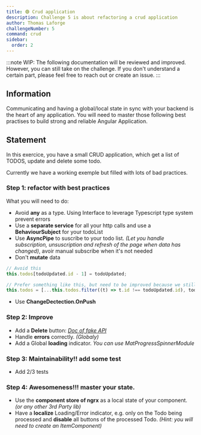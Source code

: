 ```yaml
---
title: 🟢 Crud application
description: Challenge 5 is about refactoring a crud application
author: Thomas Laforge
challengeNumber: 5
command: crud
sidebar:
  order: 2
---
```


:::note
WIP: The following documentation will be reviewed and improved. However, you can still take on the challenge. If you don't understand a certain part, please feel free to reach out or create an issue.
:::

## Information

Communicating and having a global/local state in sync with your backend is the heart of any application. You will need to master those following best practises to build strong and reliable Angular Application.

## Statement

In this exercice, you have a small CRUD application, which get a list of TODOS, update and delete some todo.

Currently we have a working exemple but filled with lots of bad practices.

### Step 1: refactor with best practices

What you will need to do:

- Avoid **any** as a type. Using Interface to leverage Typescript type system prevent errors
- Use a **separate service** for all your http calls and use a **BehaviourSubject** for your todoList
- Use **AsyncPipe** to suscribe to your todo list. _(Let you handle subscription, unsuscription and refresh of the page when data has changed)_, avoir manual subscribe when it's not needed
- Don't **mutate** data

```typescript
// Avoid this
this.todos[todoUpdated.id - 1] = todoUpdated;

// Prefer something like this, but need to be improved because we still want the same order
this.todos = [...this.todos.filter((t) => t.id !== todoUpdated.id), todoUpdated];
```

- Use **ChangeDectection.OnPush**

### Step 2: Improve

- Add a **Delete** button: _<a href="https://jsonplaceholder.typicode.com/" target="_blank">Doc of fake API</a>_
- Handle **errors** correctly. _(Globaly)_
- Add a Global **loading** indicator. _You can use MatProgressSpinnerModule_

### Step 3: Maintainability!! add some test

- Add 2/3 tests

### Step 4: Awesomeness!!! master your state.

- Use the **component store of ngrx** as a local state of your component. _(or any other 3rd Party lib)_
- Have a **localize** Loading/Error indicator, e.g. only on the Todo being processed and **disable** all buttons of the processed Todo. _(Hint: you will need to create an ItemComponent)_
